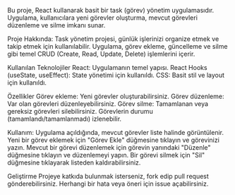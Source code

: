 Bu proje, React kullanarak basit bir task (görev) yönetim uygulamasıdır. Uygulama, kullanıcılara yeni görevler oluşturma, mevcut görevleri düzenleme ve silme imkanı sunar.

Proje Hakkında:
Task yönetim projesi, günlük işlerinizi organize etmek ve takip etmek için kullanılabilir. Uygulama, görev ekleme, güncelleme ve silme gibi temel CRUD (Create, Read, Update, Delete) işlemlerini içerir.

Kullanılan Teknolojiler
React: Uygulamanın temel yapısı.
React Hooks (useState, useEffect): State yönetimi için kullanıldı.
CSS: Basit stil ve layout için kullanıldı.

Özellikler
Görev ekleme: Yeni görevler oluşturabilirsiniz.
Görev düzenleme: Var olan görevleri düzenleyebilirsiniz.
Görev silme: Tamamlanan veya gereksiz görevleri silebilirsiniz.
Görevlerin durumu (tamamlandı/tamamlanmadı) izlenebilir.

Kullanım:
Uygulama açıldığında, mevcut görevler liste halinde görüntülenir.
Yeni bir görev eklemek için "Görev Ekle" düğmesine tıklayın ve görevinizi yazın.
Mevcut bir görevi düzenlemek için görevin yanındaki "Düzenle" düğmesine tıklayın ve düzenlemeyi yapın.
Bir görevi silmek için "Sil" düğmesine tıklayarak listeden kaldırabilirsiniz.

Geliştirme
Projeye katkıda bulunmak isterseniz, fork edip pull request gönderebilirsiniz. Herhangi bir hata veya öneri için issue açabilirsiniz.
